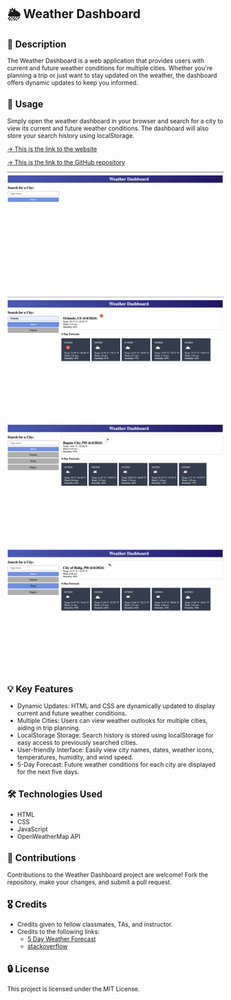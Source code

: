 # 🌦️ Weather Dashboard

## 📝 Description
The Weather Dashboard is a web application that provides users with current and future weather conditions for multiple cities. Whether you're planning a trip or just want to stay updated on the weather, the dashboard offers dynamic updates to keep you informed.

## 🔧 Usage
Simply open the weather dashboard in your browser and search for a city to view its current and future weather conditions. The dashboard will also store your search history using localStorage.

[&rarr; This is the link to the website](https://janiandaluz.github.io/my-weather-dashboard/)

[&rarr; This is the link to the GitHub repository](https://github.com/janiandaluz/my-weather-dashboard)

![Actual Website Screenshot](./assets/images/Screenshot1.png)
![Actual Website Screenshot](./assets/images/Screenshot2.png)
![Actual Website Screenshot](./assets/images/Screenshot3.png)
![Actual Website Screenshot](./assets/images/Screenshot4.png)

## 💡 Key Features
- Dynamic Updates: HTML and CSS are dynamically updated to display current and future weather conditions.
- Multiple Cities: Users can view weather outlooks for multiple cities, aiding in trip planning.
- LocalStorage Storage: Search history is stored using localStorage for easy access to previously searched cities.
- User-friendly Interface: Easily view city names, dates, weather icons, temperatures, humidity, and wind speed.
- 5-Day Forecast: Future weather conditions for each city are displayed for the next five days.

## 🛠️ Technologies Used
- HTML
- CSS
- JavaScript
- OpenWeatherMap API

## 🤝 Contributions
Contributions to the Weather Dashboard project are welcome! Fork the repository, make your changes, and submit a pull request.

## 🎖️ Credits
- Credits given to fellow classmates, TAs, and instructor.
- Credits to the following links:
    - [5 Day Weather Forecast](https://openweathermap.org/forecast5)
    - [stackoverflow](https://stackoverflow.com/)

## 🔒 License
This project is licensed under the MIT License.
